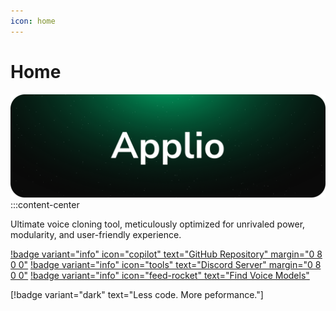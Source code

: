 ```yaml
---
icon: home
---
```


# Home

![](assets/Applio_Banner.png)
:::content-center

Ultimate voice cloning tool, meticulously optimized for unrivaled power, modularity, and user-friendly experience.

[!badge variant="info" icon="copilot" text="GitHub Repository" margin="0 8 0 0"](https://github.com/IAHispano/Applio)
[!badge variant="info" icon="tools" text="Discord Server" margin="0 8 0 0"](https://discord.com/invite/iahispano)
[!badge variant="info" icon="feed-rocket" text="Find Voice Models"](/Voice-Models/Voice-Models.md)

[!badge variant="dark" text="Less code. More peformance."]
